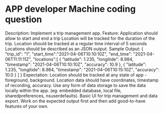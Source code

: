 # APP developer Machine coding question
 Description:
 Implement a trip management app.
 Feature:
 Application should allow to start and end a trip
 Location will be tracked for the duration of the trip.
 Location should be tracked at a regular time interval of 5 seconds
 Locations should be described as an JSON output.
 Sample Output:
 {
  "trip_id": "1",
  "start_time":"2021-04-06T10:10:10Z",
  "end_time": "2021-04-06T11:11:11Z",
  "locations":[
  {
  "latitude": 1.235,
  "longitide": 8.984,
  "timestamp": "2021-04-06T10:10:10Z",
  "accuracy": 10.9
  },
  {
  "latitude": 1.235,
  "longitide": 8.984,
  "timestamp": "2021-04-06T10:15:10Z",
  "accuracy": 10.0
  }
  ]
 }
 Expectation:
 Location should be tracked at any state of app - foreground, background.
 Location data should have coordinates, timestamp of recording, accuracy.
 Use any form of data storage to save the data locally within the app. (eg: embedded database, local file, sharedpreferences,
 nsuserdefaults).
 Basic UI for trip management and data export.
 Work on the expected output first and then add good-to-have features of your own.